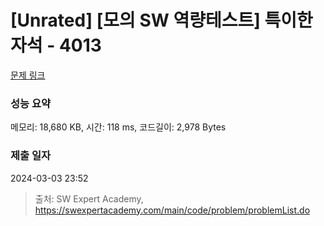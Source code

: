 # [Unrated] [모의 SW 역량테스트] 특이한 자석 - 4013 

[문제 링크](https://swexpertacademy.com/main/code/problem/problemDetail.do?contestProbId=AWIeV9sKkcoDFAVH) 

### 성능 요약

메모리: 18,680 KB, 시간: 118 ms, 코드길이: 2,978 Bytes

### 제출 일자

2024-03-03 23:52



> 출처: SW Expert Academy, https://swexpertacademy.com/main/code/problem/problemList.do